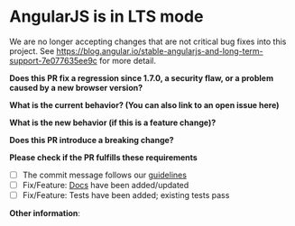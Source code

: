 # AngularJS is in LTS mode
We are no longer accepting changes that are not critical bug fixes into this project.
See https://blog.angular.io/stable-angularjs-and-long-term-support-7e077635ee9c for more detail.

<!-- General PR submission guidelines https://github.com/angular/angular.js/blob/master/CONTRIBUTING.md#submit-pr -->
**Does this PR fix a regression since 1.7.0, a security flaw, or a problem caused by a new browser version?**

<!-- If the answer is no, then we will not merge this PR -->


**What is the current behavior? (You can also link to an open issue here)**



**What is the new behavior (if this is a feature change)?**



**Does this PR introduce a breaking change?**



**Please check if the PR fulfills these requirements**
- [ ] The commit message follows our [guidelines](https://github.com/angular/angular.js/blob/master/DEVELOPERS.md#commits)
- [ ] Fix/Feature: [Docs](https://github.com/angular/angular.js/blob/master/DEVELOPERS.md#documentation) have been added/updated
- [ ] Fix/Feature: Tests have been added; existing tests pass

**Other information**:

